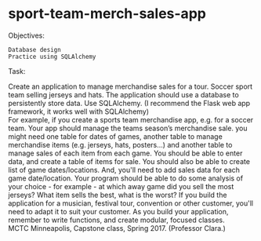 # sport-team-merch-sales-app

Objectives:

    Database design
    Practice using SQLAlchemy

Task:

Create an application to manage merchandise sales for a tour. Soccer sport team selling jerseys and hats.
The application should use a database to persistently store data.  Use SQLAlchemy.
 (I recommend the Flask web app framework, it works well with SQLAlchemy)  
For example, if you create a sports team merchandise app, e.g. for a soccer team. Your app should manage the teams season’s merchandise sale. you might need one table for dates of games, another table to manage merchandise items (e.g. jerseys, hats, posters…) and another table to manage sales of each item from each game.
You should be able to enter data, and create a table of items for sale. You should also be able to create list of game dates/locations. And, you'll need to add sales data for each game date/location.
Your program should be able to do some analysis of your choice - for example - at which away game did you sell the most jerseys? What item sells the best, what is the worst?
If you build the application for a musician, festival tour, convention or other customer, you'll need to adapt it to suit your customer.
As you build your application, remember to write functions, and create modular, focused classes.  
        MCTC Minneapolis, Capstone class, Spring 2017. (Professor Clara.)
